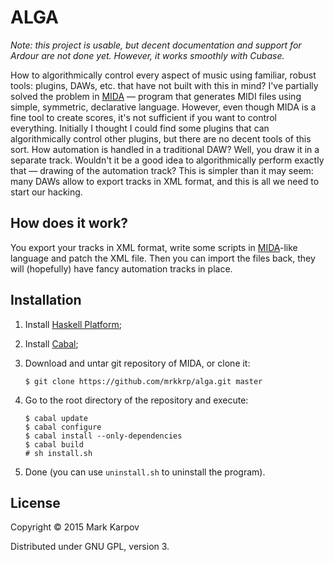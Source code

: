 # ALGA

*Note: this project is usable, but decent documentation and support for
 Ardour are not done yet. However, it works smoothly with Cubase.*

How to algorithmically control every aspect of music using familiar, robust
tools: plugins, DAWs, etc. that have not built with this in mind? I've
partially solved the problem in [MIDA](https://github.com/mrkkrp/mida) —
program that generates MIDI files using simple, symmetric, declarative
language. However, even though MIDA is a fine tool to create scores, it's
not sufficient if you want to control everything. Initially I thought I
could find some plugins that can algorithmically control other plugins, but
there are no decent tools of this sort. How automation is handled in a
traditional DAW? Well, you draw it in a separate track. Wouldn't it be a
good idea to algorithmically perform exactly that — drawing of the
automation track? This is simpler than it may seem: many DAWs allow to
export tracks in XML format, and this is all we need to start our hacking.

## How does it work?

You export your tracks in XML format, write some scripts in
[MIDA](https://github.com/mrkkrp/mida)-like language and patch the XML
file. Then you can import the files back, they will (hopefully) have fancy
automation tracks in place.

## Installation

1. Install [Haskell Platform](https://www.haskell.org/platform/);
2. Install [Cabal](https://www.haskell.org/cabal/);
3. Download and untar git repository of MIDA, or clone it:

   ```
   $ git clone https://github.com/mrkkrp/alga.git master
   ```

4. Go to the root directory of the repository and execute:

   ```
   $ cabal update
   $ cabal configure
   $ cabal install --only-dependencies
   $ cabal build
   # sh install.sh
   ```

5. Done (you can use `uninstall.sh` to uninstall the program).

## License

Copyright © 2015 Mark Karpov

Distributed under GNU GPL, version 3.
